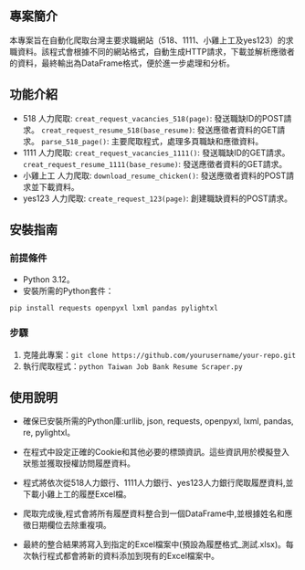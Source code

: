## 專案簡介
本專案旨在自動化爬取台灣主要求職網站（518、1111、小雞上工及yes123）的求職資料。該程式會根據不同的網站格式，自動生成HTTP請求，下載並解析應徵者的資料，最終輸出為DataFrame格式，便於進一步處理和分析。

## 功能介紹
- 518 人力爬取:
`creat_request_vacancies_518(page)`: 發送職缺ID的POST請求。
`creat_request_resume_518(base_resume)`: 發送應徵者資料的GET請求。
`parse_518_page()`: 主要爬取程式，處理多頁職缺和應徵資料。
- 1111 人力爬取:
`creat_request_vacancies_1111()`: 發送職缺ID的GET請求。
`creat_request_resume_1111(base_resume)`: 發送應徵者資料的GET請求。
- 小雞上工 人力爬取:
`download_resume_chicken()`: 發送應徵者資料的POST請求並下載資料。
- yes123 人力爬取:
`create_request_123(page)`: 創建職缺資料的POST請求。

## 安裝指南
### 前提條件
- Python 3.12。
- 安裝所需的Python套件：
```
pip install requests openpyxl lxml pandas pylightxl
```

### 步驟
1. 克隆此專案：`git clone https://github.com/yourusername/your-repo.git`
2. 執行爬取程式：`python Taiwan Job Bank Resume Scraper.py`

## 使用說明
- 確保已安裝所需的Python庫:urllib, json, requests, openpyxl, lxml, pandas, re, pylightxl。

- 在程式中設定正確的Cookie和其他必要的標頭資訊。這些資訊用於模擬登入狀態並獲取授權訪問履歷資料。

- 程式將依次從518人力銀行、1111人力銀行、yes123人力銀行爬取履歷資料,並下載小雞上工的履歷Excel檔。

- 爬取完成後,程式會將所有履歷資料整合到一個DataFrame中,並根據姓名和應徵日期欄位去除重複項。

- 最終的整合結果將寫入到指定的Excel檔案中(預設為履歷格式_測試.xlsx)。每次執行程式都會將新的資料添加到現有的Excel檔案中。
